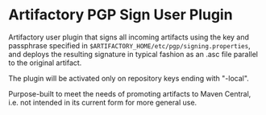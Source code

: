 Artifactory PGP Sign User Plugin
================================

Artifactory user plugin that signs all incoming artifacts using the key and
passphrase specified in `$ARTIFACTORY_HOME/etc/pgp/signing.properties`, and
deploys the resulting signature in typical fashion as an .asc file parallel to
the original artifact.

The plugin will be activated only on repository keys ending with "-local".

Purpose-built to meet the needs of promoting artifacts to Maven Central, i.e.
not intended in its current form for more general use.
